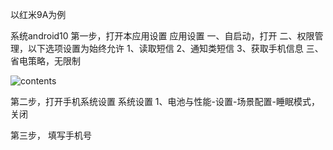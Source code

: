 
以红米9A为例

系统android10
第一步，打开本应用设置
应用设置
一、自启动，打开
二、权限管理，以下选项设置为始终允许
1、读取短信 2、通知类短信 3、获取手机信息
三、省电策略，无限制

![contents](./contents.png)

第二步，打开手机系统设置
系统设置
1、电池与性能-设置-场景配置-睡眠模式，关闭

第三步， 填写手机号
